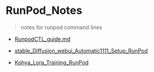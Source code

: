 # RunPod_Notes
> notes for runpod command lines

* [RunpodCTL_guide.md](https://github.com/aaronfang/RunPod_Notes/blob/main/notes/RunpodCTL_guide.md)  

* [stable_Diffusion_webui_Automatic1111_Setup_RunPod](https://github.com/aaronfang/RunPod_Notes/blob/main/notes/stable_Diffusion_webui_Automatic1111_Setup_RunPod.md)  

* [Kohya_Lora_Training_RunPod](https://github.com/aaronfang/RunPod_Notes/blob/main/notes/Kohya_Lora_Training_RunPod.md)
